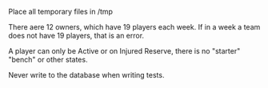 Place all temporary files in /tmp

There aere 12 owners, which have 19 players each week.  If in a week a team does not have 19 players, that is an error.


A player can only be Active or on Injured Reserve, there is no "starter" "bench" or other states.

Never write to the database when writing tests.